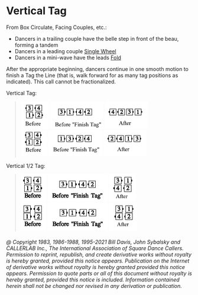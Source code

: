 
# Vertical Tag

From Box Circulate, Facing Couples, etc.:

- Dancers in a trailing couple have the belle step in front of the beau, forming a tandem
- Dancers in a leading couple [Single Wheel](../a2/single_wheel.md)
- Dancers in a mini-wave have the leads [Fold](../ms/fold.md)

After the appropriate beginning, dancers continue in one smooth motion
to finish a Tag the Line
(that is, walk forward for as many tag positions as indicated).
This call cannot be fractionalized.

Vertical Tag:

> 
> ![alt](vertical_tag_1a.png)
> ![alt](vertical_tag_1b.png)
> ![alt](vertical_tag_1c.png)  
> ![alt](vertical_tag_1d.png)
> ![alt](vertical_tag_1e.png)
> ![alt](vertical_tag_1f.png)
> 

Vertical 1/2 Tag:

> 
> ![alt](vertical_tag_2a.png)
> ![alt](vertical_tag_2b.png)
> ![alt](vertical_tag_2c.png)  
> ![alt](vertical_tag_2d.png)
> ![alt](vertical_tag_2e.png)
> ![alt](vertical_tag_2f.png)
> 

###### @ Copyright 1983, 1986-1988, 1995-2021 Bill Davis, John Sybalsky and CALLERLAB Inc., The International Association of Square Dance Callers. Permission to reprint, republish, and create derivative works without royalty is hereby granted, provided this notice appears. Publication on the Internet of derivative works without royalty is hereby granted provided this notice appears. Permission to quote parts or all of this document without royalty is hereby granted, provided this notice is included. Information contained herein shall not be changed nor revised in any derivation or publication.
